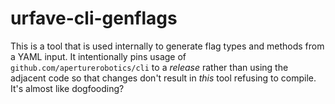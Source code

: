 # urfave-cli-genflags

This is a tool that is used internally to generate flag types and methods from a
YAML input. It intentionally pins usage of `github.com/aperturerobotics/cli` to
a *release* rather than using the adjacent code so that changes don't result in
*this* tool refusing to compile. It's almost like dogfooding?
